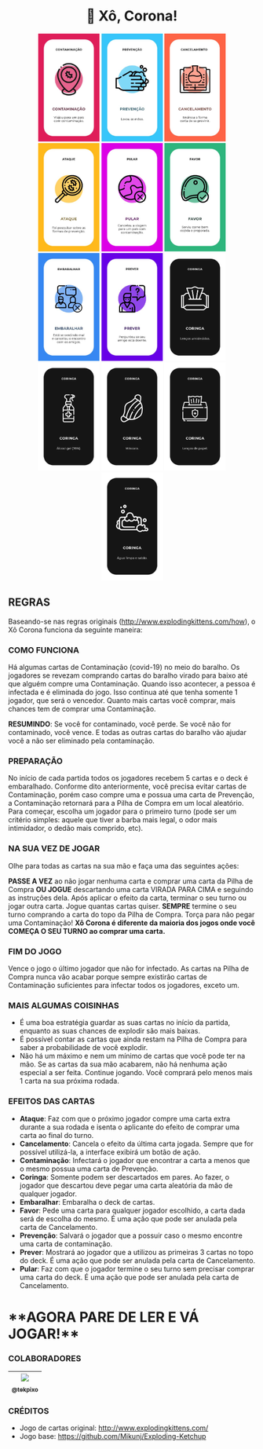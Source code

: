 <h1 align="center">🦠 Xô, Corona!</h1>

<div align="center">
  <img width="125" src="./public/cards/1.jpg" />
  <img width="125" src="./public/cards/5.jpg" />
  <img width="125" src="./public/cards/11.jpg" />
  <img width="125" src="./public/cards/12.jpg" />
  <img width="125" src="./public/cards/13.jpg" />
  <img width="125" src="./public/cards/14.jpg" />
  <img width="125" src="./public/cards/15.jpg" />
  <img width="125" src="./public/cards/16.jpg" />
  <img width="125" src="./public/cards/17.jpg" />
  <img width="125" src="./public/cards/18.jpg" />
  <img width="125" src="./public/cards/19.jpg" />
  <img width="125" src="./public/cards/20.jpg" />
  <img width="125" src="./public/cards/21.jpg" />
</div>

## REGRAS
Baseando-se nas regras originais (http://www.explodingkittens.com/how), o Xô Corona funciona da seguinte maneira:

### COMO FUNCIONA

Há algumas cartas de Contaminação (covid-19) no meio do baralho. Os jogadores se revezam comprando cartas do baralho virado para baixo até que alguém compre uma Contaminação. Quando isso acontecer, a pessoa é infectada e é eliminada do jogo. Isso continua até que tenha somente 1 jogador, que será o vencedor. Quanto mais cartas você comprar, mais chances tem de comprar uma Contaminação.

**RESUMINDO**: Se você for contaminado, você perde. Se você não for contaminado, você vence. E todas as outras cartas do baralho vão ajudar você a não ser eliminado pela contaminação.

### PREPARAÇÃO

No início de cada partida todos os jogadores recebem 5 cartas e o deck é embaralhado. Conforme dito anteriormente, você precisa evitar cartas de Contaminação, porém caso compre uma e possua uma carta de Prevenção, a Contaminação retornará para a Pilha de Compra em um local aleatório. Para começar, escolha um jogador para o primeiro turno (pode ser um critério simples: aquele que tiver a barba mais legal, o odor mais intimidador, o dedão mais comprido, etc).

### NA SUA VEZ DE JOGAR

Olhe para todas as cartas na sua mão e faça uma das seguintes ações:

**PASSE A VEZ** ao não jogar nenhuma carta e comprar uma carta da Pilha de Compra **OU JOGUE** descartando uma carta VIRADA PARA CIMA e seguindo as instruções dela. Após aplicar o efeito da carta, terminar o seu turno ou jogar outra carta. Jogue quantas cartas quiser. **SEMPRE** termine o seu turno comprando a carta do topo da Pilha de Compra. Torça para não pegar uma Contaminação! __Xô Corona é diferente da maioria dos jogos onde você COMEÇA O SEU TURNO ao comprar uma carta.__

### FIM DO JOGO

Vence o jogo o último jogador que não for infectado. As cartas na Pilha de Compra nunca vão acabar porque sempre existirão cartas de Contaminação suficientes para infectar todos os jogadores, exceto um.

### MAIS ALGUMAS COISINHAS

* É uma boa estratégia guardar as suas cartas no início da partida, enquanto as suas chances de explodir são mais baixas.
* É possível contar as cartas que ainda restam na Pilha de Compra para saber a probabilidade de você explodir.
* Não há um máximo e nem um mínimo de cartas que você pode ter na mão. Se as cartas da sua mão acabarem, não há nenhuma ação especial a ser feita. Continue jogando. Você comprará pelo menos mais 1 carta na sua próxima rodada.

### EFEITOS DAS CARTAS
* **Ataque**: Faz com que o próximo jogador compre uma carta extra durante a sua rodada e isenta o aplicante do efeito de comprar uma carta ao final do turno.
* **Cancelamento**: Cancela o efeito da última carta jogada. Sempre que for possível utilizá-la, a interface exibirá um botão de ação.
* **Contaminação**: Infectará o jogador que encontrar a carta a menos que o mesmo possua uma carta de Prevenção.
* **Coringa**: Somente podem ser descartados em pares. Ao fazer, o jogador que descartou deve pegar uma carta aleatória da mão de qualquer jogador.
* **Embaralhar**: Embaralha o deck de cartas.
* **Favor**: Pede uma carta para qualquer jogador escolhido, a carta dada será de escolha do mesmo. É uma ação que pode ser anulada pela carta de Cancelamento.
* **Prevenção**: Salvará o jogador que a possuir caso o mesmo encontre uma carta de contaminação.
* **Prever**: Mostrará ao jogador que a utilizou as primeiras 3 cartas no topo do deck. É uma ação que pode ser anulada pela carta de Cancelamento.
* **Pular**: Faz com que o jogador termine o seu turno sem precisar comprar uma carta do deck. É uma ação que pode ser anulada pela carta de Cancelamento.

<h1>**AGORA PARE DE LER E VÁ JOGAR!**</h1>

### COLABORADORES

| [<img src="https://avatars0.githubusercontent.com/u/26147019?s=460&v=4" width=115><br><sub>@tekpixo</sub>](https://github.com/tekpixo) |
| :---: |    

### CRÉDITOS
* Jogo de cartas original: http://www.explodingkittens.com/
* Jogo base: https://github.com/Mikunj/Exploding-Ketchup
